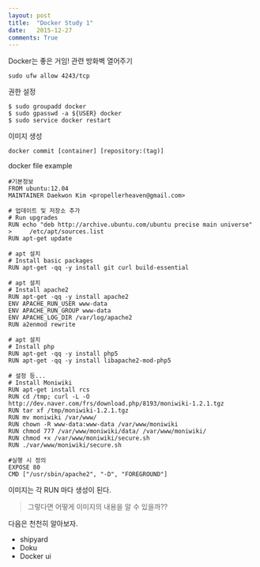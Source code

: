 ```yaml
---
layout: post
title:  "Docker Study 1"
date:   2015-12-27
comments: True
---
```


Docker는 좋은 거임!
관련 방화벽 열어주기

    sudo ufw allow 4243/tcp

권한 설정

    $ sudo groupadd docker
    $ sudo gpasswd -a ${USER} docker
    $ sudo service docker restart

이미지 생성

    docker commit [container] [repository:(tag)]

docker file example

    #기본정보
    FROM ubuntu:12.04
    MAINTAINER Daekwon Kim <propellerheaven@gmail.com>

    # 업데이트 및 저장소 추가
    # Run upgrades
    RUN echo "deb http://archive.ubuntu.com/ubuntu precise main universe" >     /etc/apt/sources.list
    RUN apt-get update

    # apt 설치
    # Install basic packages
    RUN apt-get -qq -y install git curl build-essential

    # apt 설치
    # Install apache2
    RUN apt-get -qq -y install apache2
    ENV APACHE_RUN_USER www-data
    ENV APACHE_RUN_GROUP www-data
    ENV APACHE_LOG_DIR /var/log/apache2
    RUN a2enmod rewrite

    # apt 설치
    # Install php
    RUN apt-get -qq -y install php5
    RUN apt-get -qq -y install libapache2-mod-php5

    # 설정 등...
    # Install Moniwiki
    RUN apt-get install rcs
    RUN cd /tmp; curl -L -O http://dev.naver.com/frs/download.php/8193/moniwiki-1.2.1.tgz
    RUN tar xf /tmp/moniwiki-1.2.1.tgz
    RUN mv moniwiki /var/www/
    RUN chown -R www-data:www-data /var/www/moniwiki
    RUN chmod 777 /var/www/moniwiki/data/ /var/www/moniwiki/
    RUN chmod +x /var/www/moniwiki/secure.sh
    RUN ./var/www/moniwiki/secure.sh

    #실행 시 정의    
    EXPOSE 80
    CMD ["/usr/sbin/apache2", "-D", "FOREGROUND"]

이미지는 각 RUN 마다 생성이 된다.
> 그렇다면 어떻게 이미지의 내용을 알 수 있을까??

다음은 천천히 알아보자.

* shipyard
* Doku
* Docker ui

[nacyot doker]:(http://blog.nacyot.com/articles/2014-01-27-easy-deploy-with-docker/)
